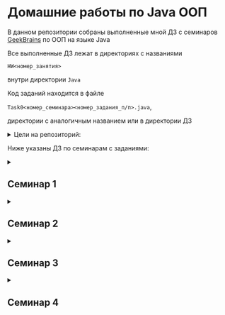 # Домашние работы по Java ООП
В данном репозитории собраны выполненные мной ДЗ с семинаров [GeekBrains](https://gb.ru) по ООП на языке Java

Все выполненные ДЗ лежат в директориях с названиями

`HW<номер_занятия>`

внутри директории `Java`

Код заданий находится в файле

`Task0<номер_семинара><номер_задания_п/п>.java`,

директории с аналогичным названием или в директории ДЗ

<details><summary>Цели на репозиторий:</summary>
<p>
<!-- <b><u>✔️ Выполнить все ДЗ со всех семинаров</u></b> -->

- [x] Выполнить ДЗ с первого семинара
- [x] Выполнить ДЗ со второго семинара
- [x] Выполнить ДЗ с третьего семинара
- [x] Выполнить ДЗ с четвертого семинара
- [x] Выполнить ДЗ с пятого семинара
- [ ] Выполнить ДЗ с шестого семинара
- [ ] Выполнить ДЗ с седьмого семинара


</p>
</details>


Ниже указаны ДЗ по семинарам с заданиями:

<details><summary><h2>Семинар 1</h2></summary>

- [x] Добавить в класс Animal методы двигаться(toGo), летать(fly), плавать(swim).
Создать по два класса наследника Animal, умеющих летать, плавать, бегать.
В файле readme.md в репозитории github (или ему подобных) описать какие проблемы в таком проектировании Вы увидели,
там же написать возникшие при выполнении дз вопросы (если они есть).

</details>

<details><summary><h2>Семинар 2</h2></summary>

- [x] Создать класс Doctor. Создайте интерфейсы Runnable, Flyable, Swimmable. У интерфейсов должны быть
методы получения скорости заданного действия.
Добавьте наследников этим интерфейсам, но таким образом,
чтобы у каждого интерфейса было минимум по два наследника (при необходимости, добавьте в приложение новые классы)
У ветеринарной клиники добавьте методы получения всех бегающих, всех плавающих, всех говорящих и всех летающих и вообще всех животных.
Постарайтесь максимально логично переписать архитектуру проекта.

- [ ] *Факультативное задание (особенно java-разработчикам). Установить gradle. Добавить lombok в зависимости, и заменить геттеры и сеттеры на аннотации. Если сделаете это задание, скопируйте код проекта в проект gradle.

</details>

<details><summary><h2>Семинар 3</h2></summary>

- [x] Создать сет компонентов, и сделать так, чтобы в нем не было 2 одинаковых. (Специально создать два одинаковых компонента в Main и попытаться их добавить в сет)

- [x] **\*** Set<Component> result = new HashSet<>(components); (подсказка переопределить методы equals и hashCode).

- [x] Переписать compareTo так, чтобы если power лекарств равны, сравнение шло еще и по названиям компонентов лекарства
</details>

<details><summary><h2>Семинар 4</h2></summary>

Задания на выбор:

- [x] Реализовать свой LinkedList с методами вставки в начало, конец списка, получения размера списка и получения элемента по индексу (можете добавить какие-то еще)

- [ ] Переделать код из семинара, но так, чтобы у Вас был начальный capacity (что такое capacity обсуждаем в конце семинара)

- [ ] Покрыть код из семинара тестами (все методы, причем подумайте о разных кейсах тестирования)
</details>